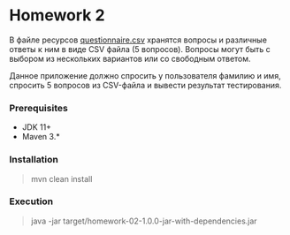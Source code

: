 # Homework 2

В файле ресурсов [questionnaire.csv](src/main/java/resources/questionnaire.csv) хранятся вопросы и различные ответы к ним в виде CSV файла (5 вопросов).
Вопросы могут быть с выбором из нескольких вариантов или со свободным ответом.

Данное приложение должно спросить у пользователя фамилию и имя, спросить 5 вопросов из CSV-файла и вывести результат тестирования.

### Prerequisites
 - JDK 11+
 - Maven 3.*

### Installation
 > mvn clean install

### Execution
 > java -jar target/homework-02-1.0.0-jar-with-dependencies.jar